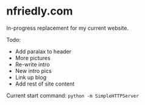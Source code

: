 nfriedly.com
============

In-progress replacement for my current website.

Todo: 

* Add paralax to header
* More pictures
* Re-write intro
* New intro pics
* Link up blog
* Add rest of site content

Current start command: `python -m SimpleHTTPServer`